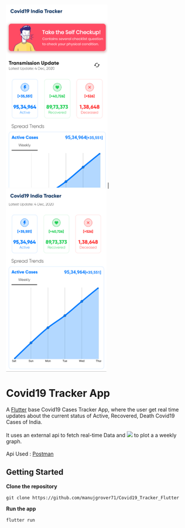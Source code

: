 
<img src="https://github.com/manujgrover71/Covid19_Tracker_Flutter/blob/master/Screenshots/Screenshot_1_Covid19.png" height="500">|
<img src="https://github.com/manujgrover71/Covid19_Tracker_Flutter/blob/master/Screenshots/Screenshot_2_Covid19.png" height="500">


# Covid19 Tracker App

A [Flutter](https://flutter.dev/) base Covid19 Cases Tracker App, where the user get real time updates about the current status of Active, Recovered, Death Covid19 Cases of India.
<br><br>
It uses an external api to fetch real-time Data and [![](https://img.shields.io/static/v1?label=library&message=fl_chart&color=blue)](https://pub.dev/packages/fl_chart) to plot  a a weekly graph.
<br><br>
Api Used : [Postman](https://covid-19-apis.postman.com/)

## Getting Started

**Clone the repository**

```
git clone https://github.com/manujgrover71/Covid19_Tracker_Flutter
```
**Run the app**

```
flutter run
```
